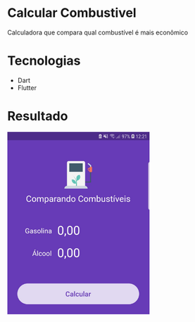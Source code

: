 # Calcular Combustivel

Calculadora que compara qual combustível é mais econômico 

# Tecnologias

- Dart
- Flutter


# Resultado

![](https://github.com/danipishinin/Flutter-Calculando-Combustivel/blob/master/print%20app.png)

